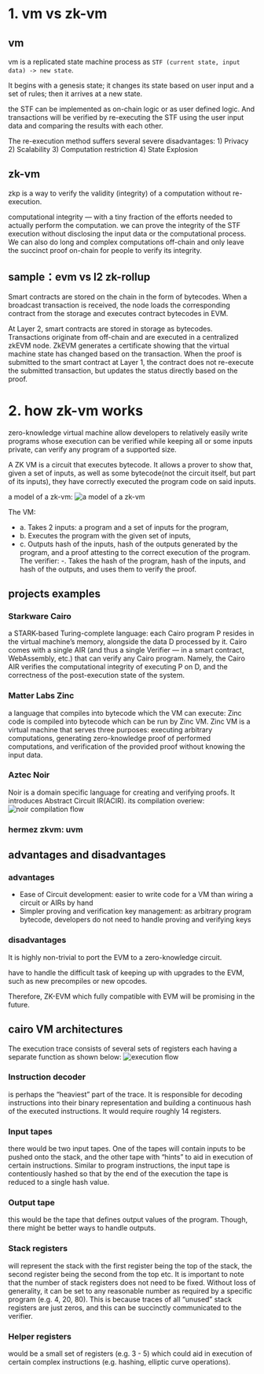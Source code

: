 # 1. vm vs zk-vm
## vm
vm is a replicated state machine process as ` STF (current state, input data) -> new state `.

It begins with a genesis state; it changes its state based on user input and a set of rules; then it arrives at a new state. 

the STF can be implemented as on-chain logic or as user defined logic. And transactions will be verified by re-executing the STF using the user input data and comparing the results with each other. 

The re-execution method suffers several severe disadvantages: 1) Privacy 2) Scalability 3) Computation restriction
4) State Explosion
## zk-vm
zkp is a way to verify the validity (integrity) of a computation without re-execution.

computational integrity — with a tiny fraction of the efforts needed to actually perform the computation. 
we can prove the integrity of the STF execution without disclosing the input data or the computational process. We can also do long and complex computations off-chain and only leave the succinct proof on-chain for people to verify its integrity. 

## sample：evm vs l2 zk-rollup
Smart contracts are stored on the chain in the form of bytecodes. When a broadcast transaction is received, the node loads the corresponding contract from the storage and executes contract bytecodes in EVM.

At Layer 2, smart contracts are stored in storage as bytecodes. Transactions originate from off-chain and are executed in a centralized zkEVM node. ZkEVM generates a certificate showing that the virtual machine state has changed based on the transaction. When the proof is submitted to the smart contract at Layer 1, the contract does not re-execute the submitted transaction, but updates the status directly based on the proof.

# 2. how zk-vm works
zero-knowledge virtual machine allow developers to relatively easily write programs whose execution can be verified while keeping all or some inputs private, can verify any program of a supported size.

A ZK VM is a circuit that executes bytecode. It allows a prover to show that, given a set of inputs, as well as some bytecode(not the circuit itself, but part of its inputs), they have correctly executed the program code on said inputs.

a model of a zk-vm:
![a model of a zk-vm](https://ethresear.ch/uploads/default/original/2X/4/486ec227a17021ec1e78d7ed7a5c4d33f8cf8ef5.png)

The VM:
- a. Takes 2 inputs: a program and a set of inputs for the program,
- b. Executes the program with the given set of inputs,
- c. Outputs hash of the inputs, hash of the outputs generated by the program, and a proof attesting to the correct execution of the program.
The verifier:
-. Takes the hash of the program, hash of the inputs, and hash of the outputs, and uses them to verify the proof.
## projects examples
### Starkware Cairo
a STARK-based Turing-complete language:
each Cairo program P resides in the virtual machine’s memory, alongside the data D processed by it. 
Cairo comes with a single AIR (and thus a single Verifier — in a smart contract, WebAssembly, etc.) that can verify any Cairo program. 
Namely, the Cairo AIR verifies the computational integrity of executing P on D, and the correctness of the post-execution state of the system.
### Matter Labs Zinc
a language that compiles into bytecode which the VM can execute:
Zinc code is compiled into bytecode which can be run by Zinc VM. 
Zinc VM is a virtual machine that serves three purposes: executing arbitrary computations, generating zero-knowledge proof of performed computations, and verification of the provided proof without knowing the input data.
### Aztec Noir
Noir is a domain specific language for creating and verifying proofs. It introduces Abstract Circuit IR(ACIR).
its compilation overiew:
![noir compilation flow](https://noir-lang.github.io/book/acir_diagram.png)
### hermez zkvm: uvm
## advantages and disadvantages
### advantages
- Ease of Circuit development: easier to write code for a VM than wiring a circuit or AIRs by hand
- Simpler proving and verification key management: as arbitrary program bytecode, developers do not need to handle proving and verifying keys
### disadvantages
It is highly non-trivial to port the EVM to a zero-knowledge circuit.

have to handle the difficult task of keeping up with upgrades to the EVM, such as new precompiles or new opcodes.

Therefore, ZK-EVM which fully compatible with EVM will be promising in the future.
## cairo VM architectures
The execution trace consists of several sets of registers each having a separate function as shown below:
![execution flow](https://ethresear.ch/uploads/default/original/2X/a/a5bc58cf0a3674d1abbf6f27a20403b35b8be2e5.png)

### Instruction decoder 
is perhaps the “heaviest” part of the trace. It is responsible for decoding instructions into their binary representation and building a continuous hash of the executed instructions. It would require roughly 14 registers.
### Input tapes 
there would be two input tapes. One of the tapes will contain inputs to be pushed onto the stack, and the other tape with “hints” to aid in execution of certain instructions. Similar to program instructions, the input tape is contentiously hashed so that by the end of the execution the tape is reduced to a single hash value.
### Output tape 
this would be the tape that defines output values of the program. Though, there might be better ways to handle outputs.
### Stack registers 
will represent the stack with the first register being the top of the stack, the second register being the second from the top etc. It is important to note that the number of stack registers does not need to be fixed. Without loss of generality, it can be set to any reasonable number as required by a specific program (e.g. 4, 20, 80). This is because traces of all “unused” stack registers are just zeros, and this can be succinctly communicated to the verifier.
### Helper registers 
would be a small set of registers (e.g. 3 - 5) which could aid in execution of certain complex instructions (e.g. hashing, elliptic curve operations).